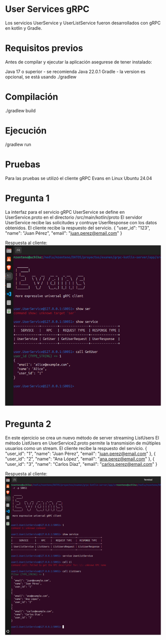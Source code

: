# User Services gRPC
Los servicios UserService y UserListService fueron desarrollados con gRPC en kotlin y Gradle.

# Requisitos previos
Antes de compilar y ejecutar la aplicación asegurese de tener instalado:

Java 17 o superior - se recomienda Java 22.0.1
Gradle - la version es opcional, se está usando ./gradlew

# Compilación
./gradlew build

# Ejecución
/gradlew run

# Pruebas
Para las pruebas se utilizó el cliente gRPC Evans en Linux Ubuntu 24.04

# Pregunta 1
La interfaz para el servicio gRPC UserService se define en UserService.proto en el directorio /src/main/kotlin/proto
El servidor UserService recibe las solicitudes y contruye UserResponse con los datos obtenidos.
El cliente recibe la respuesto del servicio.
{
    "user_id": "123",
    "name": "Juan Pérez",
    "email": "juan.perez@email.com"
}

Respuesta al cliente:
![Respuesta cliente](app/src/main/images/pregunta1.png)


# Pregunta 2
En este ejercicio se crea un nuevo método de server streaming ListUsers
El método ListUsers en UserService2.proto permite la transmisión de múltiples usuarios como un stream.
El cliente recibe la respuesto del servicio.
{
    "user_id": "1",
    "name": "Juan Pérez",
    "email": "juan.perez@email.com"
},
{
    "user_id": "2",
    "name": "Ana López",
    "email": "ana.perez@email.com"
},
{
    "user_id": "3",
    "name": "Carlos Díaz",
    "email": "carlos.perez@email.com"
}

Respuesta al cliente:
![Respuesta cliente](app/src/main/images/pregunta2.png)